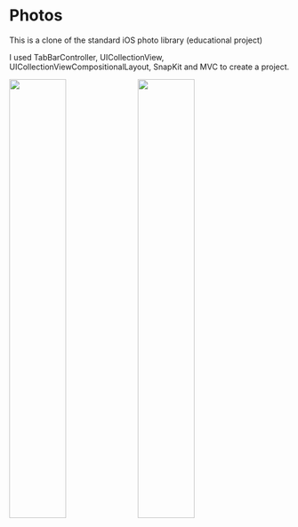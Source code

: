 # Photos

This is a clone of the standard iOS photo library (educational project)

I used TabBarController, UICollectionView, UICollectionViewCompositionalLayout, SnapKit and MVC to create a project.

<img src="https://user-images.githubusercontent.com/22889898/197635470-fc010892-2659-4bf6-9599-b48fa17c647a.png" width="45%"></img>
<img src="https://user-images.githubusercontent.com/22889898/197635476-9df3e580-2ef3-474f-a719-a6f07ff55bc3.png" width="45%"></img> 
